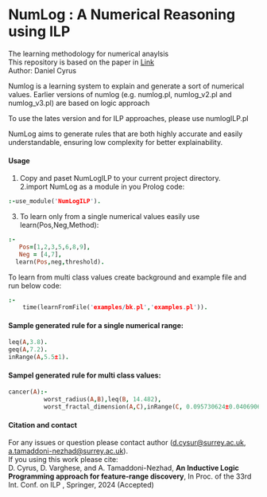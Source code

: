 # NumLog : A Numerical Reasoning using ILP
The learning methodology for numerical anaylsis <br>
This repository is based on the paper in <a href="">Link</a><br>
Author:  Daniel Cyrus

<p>Numlog is a learning system to explain and generate a sort of numerical values. Earlier versions of numlog (e.g. numlog.pl, numlog_v2.pl and numlog_v3.pl) are based on logic approach </p>
<p>To use the lates version and for ILP approaches, please use numlogILP.pl</p>
<p>NumLog aims to generate rules that are both highly accurate and easily understandable, ensuring low complexity for better explainability.</p>

#### Usage
1. Copy and paset NumLogILP to your current project directory.<br>
2.import NumLog as a module in you Prolog code:<br>

``` Prolog
:-use_module('NumLogILP').
```

3. To learn only from a single numerical values easily use learn(Pos,Neg,Method):

``` Prolog
:-
   Pos=[1,2,3,5,6,8,9],
   Neg = [4,7],
  learn(Pos,neg,threshold).
```

To learn from multi class values create background and example file and run below code:

``` Prolog
:-  
    time(learnFromFile('examples/bk.pl','examples.pl')).
```

#### Sample generated rule for a single numerical range:

``` Prolog
leq(A,3.8).
geq(A,7.2).
inRange(A,5.5±1).
```

#### Sampel generated rule for multi class values:

``` Prolog
cancer(A):-
          worst_radius(A,B),leq(B, 14.482),
          worst_fractal_dimension(A,C),inRange(C, 0.095730624±0.040690624).
```

#### Citation and contact
For any issues or question please contact author (d.cysur@surrey.ac.uk, a.tamaddoni-nezhad@surrey.ac.uk).<br>
If you using this work please cite:<br>
D. Cyrus, D. Varghese, and A. Tamaddoni-Nezhad, <b>An Inductive Logic Programming approach for feature-range discovery</b>,
In Proc. of the 33rd Int. Conf. on ILP , Springer, 2024 (Accepted)
